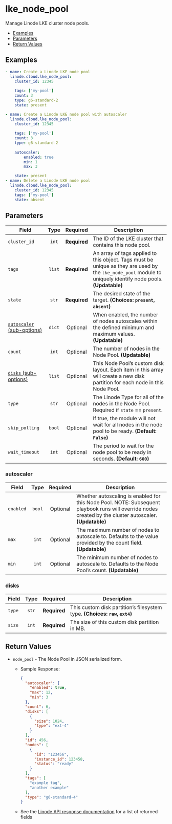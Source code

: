 # lke_node_pool

Manage Linode LKE cluster node pools.

- [Examples](#examples)
- [Parameters](#parameters)
- [Return Values](#return-values)

## Examples

```yaml
- name: Create a Linode LKE node pool
  linode.cloud.lke_node_pool:
    cluster_id: 12345
  
    tags: ['my-pool']
    count: 3
    type: g6-standard-2
    state: present
```

```yaml
- name: Create a Linode LKE node pool with autoscaler
  linode.cloud.lke_node_pool:
    cluster_id: 12345
  
    tags: ['my-pool']
    count: 3
    type: g6-standard-2
    
    autoscaler:
        enabled: true
        min: 1
        max: 3

    state: present
- name: Delete a Linode LKE node pool
  linode.cloud.lke_node_pool:
    cluster_id: 12345
    tags: ['my-pool']
    state: absent
```


## Parameters

| Field     | Type | Required | Description                                                                  |
|-----------|------|----------|------------------------------------------------------------------------------|
| `cluster_id` | <center>`int`</center> | <center>**Required**</center> | The ID of the LKE cluster that contains this node pool.   |
| `tags` | <center>`list`</center> | <center>**Required**</center> | An array of tags applied to this object. Tags must be unique as they are used by the `lke_node_pool` module to uniquely identify node pools.  **(Updatable)** |
| `state` | <center>`str`</center> | <center>**Required**</center> | The desired state of the target.  **(Choices: `present`, `absent`)** |
| [`autoscaler` (sub-options)](#autoscaler) | <center>`dict`</center> | <center>Optional</center> | When enabled, the number of nodes autoscales within the defined minimum and maximum values.  **(Updatable)** |
| `count` | <center>`int`</center> | <center>Optional</center> | The number of nodes in the Node Pool.  **(Updatable)** |
| [`disks` (sub-options)](#disks) | <center>`list`</center> | <center>Optional</center> | This Node Pool’s custom disk layout. Each item in this array will create a new disk partition for each node in this Node Pool.   |
| `type` | <center>`str`</center> | <center>Optional</center> | The Linode Type for all of the nodes in the Node Pool. Required if `state` == `present`.   |
| `skip_polling` | <center>`bool`</center> | <center>Optional</center> | If true, the module will not wait for all nodes in the node pool to be ready.  **(Default: `False`)** |
| `wait_timeout` | <center>`int`</center> | <center>Optional</center> | The period to wait for the node pool to be ready in seconds.  **(Default: `600`)** |

### autoscaler

| Field     | Type | Required | Description                                                                  |
|-----------|------|----------|------------------------------------------------------------------------------|
| `enabled` | <center>`bool`</center> | <center>Optional</center> | Whether autoscaling is enabled for this Node Pool. NOTE: Subsequent playbook runs will override nodes created by the cluster autoscaler.  **(Updatable)** |
| `max` | <center>`int`</center> | <center>Optional</center> | The maximum number of nodes to autoscale to. Defaults to the value provided by the count field.  **(Updatable)** |
| `min` | <center>`int`</center> | <center>Optional</center> | The minimum number of nodes to autoscale to. Defaults to the Node Pool’s count.  **(Updatable)** |

### disks

| Field     | Type | Required | Description                                                                  |
|-----------|------|----------|------------------------------------------------------------------------------|
| `type` | <center>`str`</center> | <center>**Required**</center> | This custom disk partition’s filesystem type.  **(Choices: `raw`, `ext4`)** |
| `size` | <center>`int`</center> | <center>**Required**</center> | The size of this custom disk partition in MB.   |

## Return Values

- `node_pool` - The Node Pool in JSON serialized form.

    - Sample Response:
        ```json
        {
          "autoscaler": {
            "enabled": true,
            "max": 12,
            "min": 3
          },
          "count": 6,
          "disks": [
            {
              "size": 1024,
              "type": "ext-4"
            }
          ],
          "id": 456,
          "nodes": [
            {
              "id": "123456",
              "instance_id": 123458,
              "status": "ready"
            }
          ],
          "tags": [
            "example tag",
            "another example"
          ],
          "type": "g6-standard-4"
        }
        ```
    - See the [Linode API response documentation](https://www.linode.com/docs/api/linode-kubernetes-engine-lke/#node-pool-view__response-samples) for a list of returned fields


